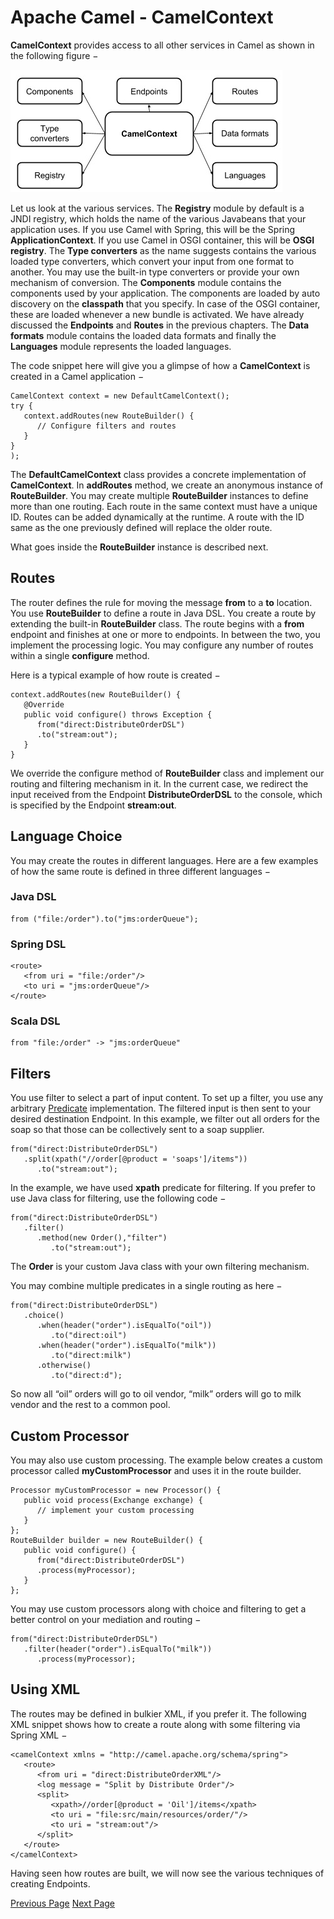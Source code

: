 # Apache Camel - CamelContext
**CamelContext** provides access to all other services in Camel as shown in the following figure −

![CamelContext](../apache_camel/images/camelcontext.jpg)

Let us look at the various services. The **Registry** module by default is a JNDI registry, which holds the name of the various Javabeans that your application uses. If you use Camel with Spring, this will be the Spring **ApplicationContext**. If you use Camel in OSGI container, this will be **OSGI registry**. The **Type converters** as the name suggests contains the various loaded type converters, which convert your input from one format to another. You may use the built-in type converters or provide your own mechanism of conversion. The **Components** module contains the components used by your application. The components are loaded by auto discovery on the **classpath** that you specify. In case of the OSGI container, these are loaded whenever a new bundle is activated. We have already discussed the **Endpoints** and **Routes** in the previous chapters. The **Data formats** module contains the loaded data formats and finally the **Languages** module represents the loaded languages.

The code snippet here will give you a glimpse of how a **CamelContext** is created in a Camel application −

```
CamelContext context = new DefaultCamelContext();
try {
   context.addRoutes(new RouteBuilder() {
      // Configure filters and routes
   }
}
);
```
The **DefaultCamelContext** class provides a concrete implementation of **CamelContext**. In **addRoutes** method, we create an anonymous instance of **RouteBuilder**. You may create multiple **RouteBuilder** instances to define more than one routing. Each route in the same context must have a unique ID. Routes can be added dynamically at the runtime. A route with the ID same as the one previously defined will replace the older route.

What goes inside the **RouteBuilder** instance is described next.

## Routes
The router defines the rule for moving the message **from** to a **to** location. You use **RouteBuilder** to define a route in Java DSL. You create a route by extending the built-in **RouteBuilder** class. The route begins with a **from** endpoint and finishes at one or more to endpoints. In between the two, you implement the processing logic. You may configure any number of routes within a single **configure** method.

Here is a typical example of how route is created −

```
context.addRoutes(new RouteBuilder() {
   @Override
   public void configure() throws Exception {
      from("direct:DistributeOrderDSL")
      .to("stream:out");
   }
}
```
We override the configure method of **RouteBuilder** class and implement our routing and filtering mechanism in it. In the current case, we redirect the input received from the Endpoint **DistributeOrderDSL** to the console, which is specified by the Endpoint **stream:out**.

## Language Choice
You may create the routes in different languages. Here are a few examples of how the same route is defined in three different languages −

### Java DSL
```
from ("file:/order").to("jms:orderQueue");
```
### Spring DSL
```
<route>
   <from uri = "file:/order"/>
   <to uri = "jms:orderQueue"/>
</route>
```
### Scala DSL
```
from "file:/order" -> "jms:orderQueue"
```
## Filters
You use filter to select a part of input content. To set up a filter, you use any arbitrary [Predicate](https://camel.apache.org/predicate.html)  implementation. The filtered input is then sent to your desired destination Endpoint. In this example, we filter out all orders for the soap so that those can be collectively sent to a soap supplier.

```
from("direct:DistributeOrderDSL")
   .split(xpath("//order[@product = 'soaps']/items"))
      .to("stream:out");
```
In the example, we have used **xpath** predicate for filtering. If you prefer to use Java class for filtering, use the following code −

```
from("direct:DistributeOrderDSL")
   .filter()
      .method(new Order(),"filter")
         .to("stream:out");
```
The **Order** is your custom Java class with your own filtering mechanism.

You may combine multiple predicates in a single routing as here −

```
from("direct:DistributeOrderDSL")
   .choice()
      .when(header("order").isEqualTo("oil"))
         .to("direct:oil")
      .when(header("order").isEqualTo("milk"))
         .to("direct:milk")
      .otherwise()
         .to("direct:d");
```
So now all “oil” orders will go to oil vendor, “milk” orders will go to milk vendor and the rest to a common pool.

## Custom Processor
You may also use custom processing. The example below creates a custom processor called **myCustomProcessor** and uses it in the route builder.

```
Processor myCustomProcessor = new Processor() {
   public void process(Exchange exchange) {
      // implement your custom processing
   }
};
RouteBuilder builder = new RouteBuilder() {
   public void configure() {
      from("direct:DistributeOrderDSL")
      .process(myProcessor);
   }
};
```
You may use custom processors along with choice and filtering to get a better control on your mediation and routing −

```
from("direct:DistributeOrderDSL")
   .filter(header("order").isEqualTo("milk"))
      .process(myProcessor);
```
## Using XML
The routes may be defined in bulkier XML, if you prefer it. The following XML snippet shows how to create a route along with some filtering via Spring XML −

```
<camelContext xmlns = "http://camel.apache.org/schema/spring">
   <route>
      <from uri = "direct:DistributeOrderXML"/>
      <log message = "Split by Distribute Order"/>
      <split>
         <xpath>//order[@product = 'Oil']/items</xpath>
         <to uri = "file:src/main/resources/order/"/>
         <to uri = "stream:out"/>
      </split>
   </route>
</camelContext>
```
Having seen how routes are built, we will now see the various techniques of creating Endpoints.


[Previous Page](../apache_camel/apache_camel_architecture.md) [Next Page](../apache_camel/apache_camel_endpoints.md) 
